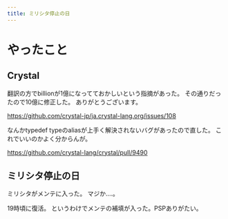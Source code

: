```yaml
---
title: ミリシタ停止の日
---
```


# やったこと

## Crystal

翻訳の方でbillionが1億になってておかしいという指摘があった。
その通りだったので10億に修正した。
ありがとうございます。

<https://github.com/crystal-jp/ja.crystal-lang.org/issues/108>

なんかtypedef typeのaliasが上手く解決されないバグがあったので直した。
これでいいのかよく分からんが。

<https://github.com/crystal-lang/crystal/pull/9490>

## ミリシタ停止の日

ミリシタがメンテに入った。
マジか‥‥。

19時頃に復活。
というわけでメンテの補填が入った。PSPありがたい。
